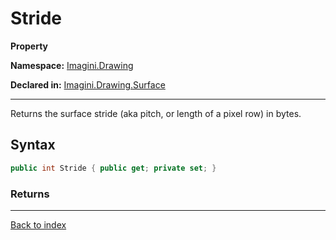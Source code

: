 # Stride

**Property**

**Namespace:** [Imagini.Drawing](Imagini.Drawing.md)

**Declared in:** [Imagini.Drawing.Surface](Imagini.Drawing.Surface.md)

------



Returns the surface stride (aka pitch, or length of a pixel row) in bytes.


## Syntax

```csharp
public int Stride { public get; private set; }
```

### Returns



------

[Back to index](index.md)
